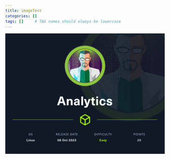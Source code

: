 ```yaml
---
title: imageTest
categories: []
tags: []     # TAG names should always be lowercase
---
```


![Analytics](/assets/posts/Analytics.png)



